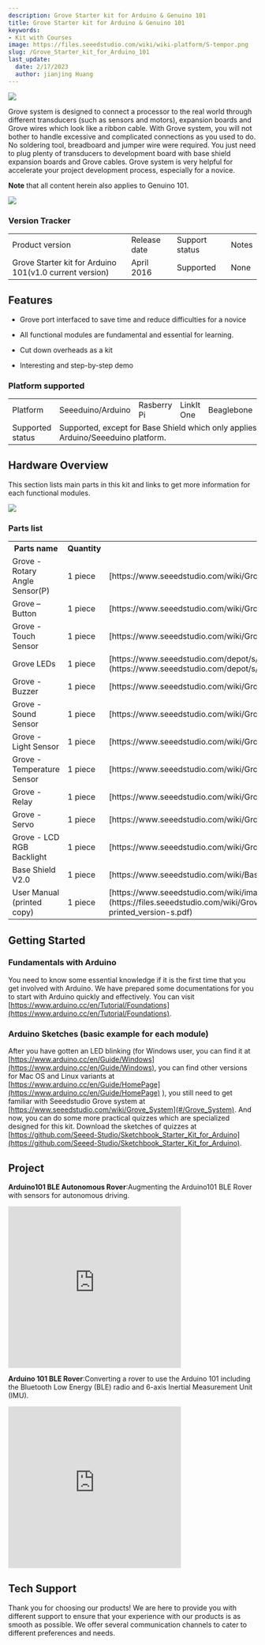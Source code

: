 ```yaml
---
description: Grove Starter kit for Arduino & Genuino 101
title: Grove Starter kit for Arduino & Genuino 101
keywords:
- Kit with Courses
image: https://files.seeedstudio.com/wiki/wiki-platform/S-tempor.png
slug: /Grove_Starter_kit_for_Arduino_101
last_update:
  date: 2/17/2023
  author: jianjing Huang
---
```


<!-- ---
name: Grove Starter kit for Arduino&Genuino 101
category: Arduino
bzurl:  https://www.seeedstudio.com/Grove-Starter-kit-for-Arduino%26Genuino-101-p-2664.html
oldwikiname: Grove Starter kit for Arduino&Genuino 101
prodimagename: Grove_Starter_kit_for_Arduino_101product_view_1024_s.jpg
surveyurl: https://www.research.net/r/Grove_Starter_kit_for_Arduino_101
sku:    110020109
--- -->

![](https://files.seeedstudio.com/wiki/Grove_Starter_kit_for_Arduino_101/img/Grove_Starter_kit_for_Arduino_101product_view_1024_s.jpg)

Grove system is designed to connect a processor to the real world through different transducers (such as sensors and motors), expansion boards and Grove wires which look like a ribbon cable. With Grove system, you will not bother to handle excessive and complicated connections as you used to do. No soldering tool, breadboard and jumper wire were required. You just need to plug plenty of transducers to development board with base shield expansion boards and Grove cables. Grove system is very helpful for accelerate your project development process, especially for a novice.

**Note** that all content herein also applies to Genuino 101.

[![](https://files.seeedstudio.com/wiki/Seeed-WiKi/docs/images/300px-Get_One_Now_Banner-ragular.png)](https://www.seeedstudio.com/Grove-Starter-kit-for-Arduino%26Genuino-101-p-2664.html)

### Version Tracker

<table>
<tr>
<td>Product version </td>
<td> Release date</td>
<td> Support status </td>
<td> Notes
</td></tr>
<tr>
<td> Grove Starter kit for Arduino 101(v1.0 current version) </td>
<td> April 2016 </td>
<td> Supported </td>
<td> None
</td></tr></table>

## Features

* Grove port interfaced to save time and reduce difficulties for a novice

* All functional modules are fundamental and essential for learning.

* Cut down overheads as a kit

* Interesting and step-by-step demo

### Platform supported

<table>
<tr>
<td>Platform</td>
<td> Seeeduino/Arduino </td>
<td> Rasberry Pi </td>
<td> LinkIt One </td>
<td> Beaglebone </td>
<td> LinkIt ONE
</td></tr>
<tr>
<td> Supported status</td>
<td colspan="5"> Supported, except for Base Shield which only applies to Arduino/Seeeduino platform.
</td></tr></table>

## Hardware Overview

This section lists main parts in this kit and links to get more information for each functional modules.

![](https://files.seeedstudio.com/wiki/Grove_Starter_kit_for_Arduino_101/img/Grove_Starter_kit_for_Arduino_101_parts_s.jpg)

### **Parts list**

<table>
<tr>
<th>Parts name   </th>
<th> Quantity</th>
<th> Links for more information
</th></tr>
<tr>
<td> Grove - Rotary Angle Sensor(P)  </td>
<td> 1 piece </td>
<td> [https://www.seeedstudio.com/wiki/Grove_-_Rotary_Angle_Sensor](/Grove-Rotary_Angle_Sensor)
</td></tr>
<tr>
<td> Grove – Button</td>
<td>1 piece </td>
<td> [https://www.seeedstudio.com/wiki/Grove_-_Button](/Grove-Button)
</td></tr>
<tr>
<td>Grove - Touch Sensor </td>
<td>1 piece</td>
<td> [https://www.seeedstudio.com/wiki/Grove_-_Touch_Sensor](/Grove-Touch_Sensor)
</td></tr>
<tr>
<td>Grove LEDs</td>
<td>1 piece</td>
<td>[https://www.seeedstudio.com/depot/s/GROVE%2520LED.html?search_in_description=0](https://www.seeedstudio.com/depot/s/GROVE%2520LED.html?search_in_description=0)
</td></tr>
<tr>
<td>Grove - Buzzer</td>
<td>1 piece</td>
<td>[https://www.seeedstudio.com/wiki/Grove_-_Buzzer](/Grove-Buzzer)
</td></tr>
<tr>
<td>Grove - Sound Sensor</td>
<td>1 piece</td>
<td>[https://www.seeedstudio.com/wiki/Grove_-_Sound_Sensor](/Grove-Sound_Sensor)
</td></tr>
<tr>
<td>Grove - Light Sensor</td>
<td>1 piece</td>
<td>[https://www.seeedstudio.com/wiki/Grove_-_Light_Sensor_v1.2](/Grove-Light_Sensor)
</td></tr>
<tr>
<td>Grove - Temperature Sensor</td>
<td>1 piece</td>
<td>[https://www.seeedstudio.com/wiki/Grove_-_Temperature_Sensor](/Grove-Temperature_Sensor)
</td></tr>
<tr>
<td>Grove - Relay</td>
<td>1 piece</td>
<td>[https://www.seeedstudio.com/wiki/Grove_-_Relay](/Grove-Relay)
</td></tr>
<tr>
<td>Grove - Servo</td>
<td>1 piece</td>
<td>[https://www.seeedstudio.com/wiki/Grove_-_Servo](/Grove-Servo)
</td></tr>
<tr>
<td>Grove - LCD RGB Backlight</td>
<td>1 piece</td>
<td>[https://www.seeedstudio.com/wiki/Grove_-_LCD_RGB_Backlight](/Grove-LCD_RGB_Backlight)
</td></tr>
<tr>
<td>Base Shield V2.0</td>
<td>1 piece</td>
<td>[https://www.seeedstudio.com/wiki/Base_Shield_v2](/Base_Shield_V2)
</td></tr>
<tr>
<td>User Manual (printed copy) </td>
<td> 1 piece</td>
<td> [https://www.seeedstudio.com/wiki/images/2/2e/Grove_Starter_Kit_arduino_101_manual%28printed_version%29_s.pdf](https://files.seeedstudio.com/wiki/Grove_Starter_kit_for_Arduino_101/res/Grove_Starter_Kit_arduino_101_manual-printed_version-s.pdf)
</td></tr></table>

## Getting Started

### Fundamentals with Arduino

You need to know some essential knowledge if it is the first time that you get involved with Arduino. We have prepared some documentations for you to start with
Arduino quickly and effectively. You can visit [https://www.arduino.cc/en/Tutorial/Foundations](https://www.arduino.cc/en/Tutorial/Foundations).

### Arduino Sketches (basic example for each module)

After you have gotten an LED blinking (for Windows user, you can find it at [https://www.arduino.cc/en/Guide/Windows](https://www.arduino.cc/en/Guide/Windows), you can find other versions for Mac OS and Linux variants at
[https://www.arduino.cc/en/Guide/HomePage](https://www.arduino.cc/en/Guide/HomePage) ), you still need to get familiar with Seeedstudio Grove system at [https://www.seeedstudio.com/wiki/Grove_System](#/Grove_System). And now, you can do some more practical quizzes which are specialized designed for this kit. Download the sketches of quizzes at [https://github.com/Seeed-Studio/Sketchbook_Starter_Kit_for_Arduino](https://github.com/Seeed-Studio/Sketchbook_Starter_Kit_for_Arduino).

## Project

**Arduino101 BLE Autonomous Rover**:Augmenting the Arduino101 BLE Rover with sensors for autonomous driving.

<iframe frameborder='0' height='327.5' scrolling='no' src='https://www.hackster.io/31926/arduino101-ble-autonomous-rover-2cb19f/embed' width='350'></iframe>

**Arduino 101 BLE Rover**:Converting a rover to use the Arduino 101 including the Bluetooth Low Energy (BLE) radio and 6-axis Inertial Measurement Unit (IMU).

<iframe frameborder='0' height='327.5' scrolling='no' src='https://www.hackster.io/shadeydave/arduino-101-ble-rover-05fa85/embed' width='350'></iframe>

## Tech Support

Thank you for choosing our products! We are here to provide you with different support to ensure that your experience with our products is as smooth as possible. We offer several communication channels to cater to different preferences and needs.

<div class="button_tech_support_container">
<a href="https://forum.seeedstudio.com/" class="button_forum"></a> 
<a href="https://www.seeedstudio.com/contacts" class="button_email"></a>
</div>

<div class="button_tech_support_container">
<a href="https://discord.gg/eWkprNDMU7" class="button_discord"></a> 
<a href="https://github.com/Seeed-Studio/wiki-documents/discussions/69" class="button_discussion"></a>
</div>
